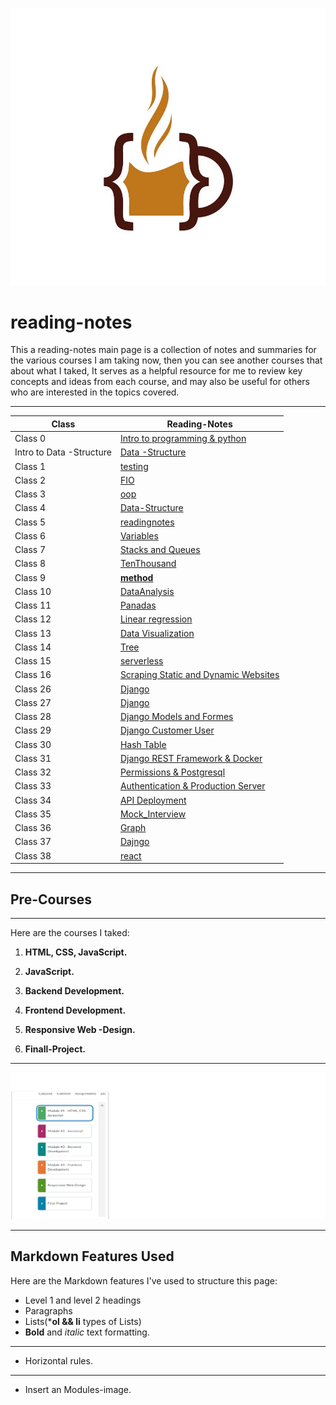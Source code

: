 
![lcmd IMG](code-coffee.jpg)

 # reading-notes

This a reading-notes main page is a collection of notes and summaries for the various courses I am taking now, then you can see another courses that about what I taked, It serves as a helpful resource for me to review key concepts and ideas from each course, and may also be useful for others who are interested in the topics covered.
****
|Class |Reading-Notes|
|---------|--------|
|Class 0|[Intro to programming & python](./Class-00/Indixing.md) |
|Intro to Data -Structure|[Data -Structure](Data-Structure.md) |
|Class 1|[testing](./Class-01/Indixing.md)|
|Class 2|[FIO](./Class-02//Indexing.md)|
|Class 3|[oop](./Class-03/Indixing.md)||
|Class 4|[Data-Structure](./Class-04/Datastructure.md )|
|Class 5|[readingnotes](./Class-05/readme.md)|
|Class 6|[Variables](./Class-06/notes.md)|
|Class 7|[Stacks and Queues](./Class-07/datastructure.md)|
|Class 8|[TenThousand](./Class-08/Tenthousand.md)|
|Class 9|[__method__](./Class-09/reading9.md)|
|Class 10|[DataAnalysis](./Class-10/DataAnalysis.md)|
|Class 11|[Panadas](./Class-11/Pandas.md)|
|Class 12|[Linear regression](./Class-12/Linear_regClas.md)|
|Class 13|[Data Visualization](./Class-13/DataVisualization.md)|
|Class 14|[Tree](./Class-14/Tree.md)|
|Class 15|[serverless](./Class-15/serverless.md)|
|Class 16|[Scraping Static and Dynamic Websites](./Class-16/web.md)|
|Class 26|[Django](./Class-26/Django.md)|
|Class 27|[Django](./Class-27/Django2.md)|
|Class 28|[Django Models and Formes](./Class-28/forms.md)|
|Class 29|[Django Customer User](./Class-29/djcuser.md)|
|Class 30|[Hash Table](./Class-30/hash.md)|
|Class 31|[Django REST Framework & Docker ](./Class-31/Docker.md)|
|Class 32|[Permissions & Postgresql ](./Class-32/DRF.md)|
|Class 33|[Authentication & Production Server ](./Class-33/json.md)|
|Class 34|[ API Deployment ](./Class-34/APIDeployment.md)|
|Class 35|[Mock_Interview](./Class-35/MockInterview.md)|
|Class 36|[Graph](./Class-36/Graph.md)|
|Class 37|[Dajngo](./Class-37/django.md)|
|Class 38|[react](./Class-38/react.md)|

***********
## Pre-Courses 
-------------------------
Here are the courses I taked:

1. **HTML, CSS, JavaScript.**

2. **JavaScript.**
3. **Backend Development.**
4. **Frontend  Development.**
5. **Responsive Web -Design.**
6. **Finall-Project.**
*********
![Modules picture](ltuc.png)
*****************

## Markdown Features Used
Here are the Markdown features I've used to structure this page:

- Level 1 and level 2 headings
- Paragraphs
- Lists(***ol && li** types of Lists)
- **Bold** and *italic* text formatting.
-------
- Horizontal rules.
*******
- Insert an Modules-image.